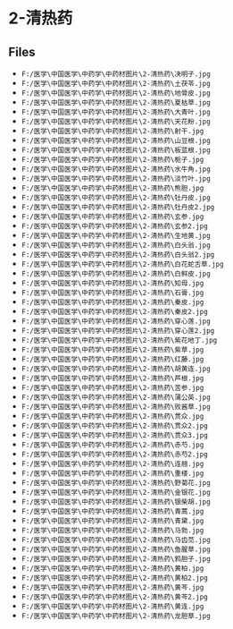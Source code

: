 # 2-清热药

## Files

- `F:/医学\中国医学\中药学\中药材图片\2-清热药\决明子.jpg`
- `F:/医学\中国医学\中药学\中药材图片\2-清热药\土茯苓.jpg`
- `F:/医学\中国医学\中药学\中药材图片\2-清热药\地骨皮.jpg`
- `F:/医学\中国医学\中药学\中药材图片\2-清热药\夏枯草.jpg`
- `F:/医学\中国医学\中药学\中药材图片\2-清热药\大青叶.jpg`
- `F:/医学\中国医学\中药学\中药材图片\2-清热药\天花粉.jpg`
- `F:/医学\中国医学\中药学\中药材图片\2-清热药\射干.jpg`
- `F:/医学\中国医学\中药学\中药材图片\2-清热药\山豆根.jpg`
- `F:/医学\中国医学\中药学\中药材图片\2-清热药\板蓝根.jpg`
- `F:/医学\中国医学\中药学\中药材图片\2-清热药\栀子.jpg`
- `F:/医学\中国医学\中药学\中药材图片\2-清热药\水牛角.jpg`
- `F:/医学\中国医学\中药学\中药材图片\2-清热药\淡竹叶.jpg`
- `F:/医学\中国医学\中药学\中药材图片\2-清热药\熊胆.jpg`
- `F:/医学\中国医学\中药学\中药材图片\2-清热药\牡丹皮.jpg`
- `F:/医学\中国医学\中药学\中药材图片\2-清热药\牡丹皮2.jpg`
- `F:/医学\中国医学\中药学\中药材图片\2-清热药\玄参.jpg`
- `F:/医学\中国医学\中药学\中药材图片\2-清热药\玄参2.jpg`
- `F:/医学\中国医学\中药学\中药材图片\2-清热药\生地黄.jpg`
- `F:/医学\中国医学\中药学\中药材图片\2-清热药\白头翁.jpg`
- `F:/医学\中国医学\中药学\中药材图片\2-清热药\白头翁2.jpg`
- `F:/医学\中国医学\中药学\中药材图片\2-清热药\白花蛇舌草.jpg`
- `F:/医学\中国医学\中药学\中药材图片\2-清热药\白鲜皮.jpg`
- `F:/医学\中国医学\中药学\中药材图片\2-清热药\知母.jpg`
- `F:/医学\中国医学\中药学\中药材图片\2-清热药\石膏.jpg`
- `F:/医学\中国医学\中药学\中药材图片\2-清热药\秦皮.jpg`
- `F:/医学\中国医学\中药学\中药材图片\2-清热药\秦皮2.jpg`
- `F:/医学\中国医学\中药学\中药材图片\2-清热药\穿心莲.jpg`
- `F:/医学\中国医学\中药学\中药材图片\2-清热药\穿心莲2.jpg`
- `F:/医学\中国医学\中药学\中药材图片\2-清热药\紫花地丁.jpg`
- `F:/医学\中国医学\中药学\中药材图片\2-清热药\紫草.jpg`
- `F:/医学\中国医学\中药学\中药材图片\2-清热药\红藤.jpg`
- `F:/医学\中国医学\中药学\中药材图片\2-清热药\胡黄连.jpg`
- `F:/医学\中国医学\中药学\中药材图片\2-清热药\芦根.jpg`
- `F:/医学\中国医学\中药学\中药材图片\2-清热药\苦参.jpg`
- `F:/医学\中国医学\中药学\中药材图片\2-清热药\蒲公英.jpg`
- `F:/医学\中国医学\中药学\中药材图片\2-清热药\败酱草.jpg`
- `F:/医学\中国医学\中药学\中药材图片\2-清热药\贯众.jpg`
- `F:/医学\中国医学\中药学\中药材图片\2-清热药\贯众2.jpg`
- `F:/医学\中国医学\中药学\中药材图片\2-清热药\贯众3.jpg`
- `F:/医学\中国医学\中药学\中药材图片\2-清热药\赤芍.jpg`
- `F:/医学\中国医学\中药学\中药材图片\2-清热药\赤芍2.jpg`
- `F:/医学\中国医学\中药学\中药材图片\2-清热药\连翘.jpg`
- `F:/医学\中国医学\中药学\中药材图片\2-清热药\重楼.jpg`
- `F:/医学\中国医学\中药学\中药材图片\2-清热药\野菊花.jpg`
- `F:/医学\中国医学\中药学\中药材图片\2-清热药\金银花.jpg`
- `F:/医学\中国医学\中药学\中药材图片\2-清热药\银柴胡.jpg`
- `F:/医学\中国医学\中药学\中药材图片\2-清热药\青蒿.jpg`
- `F:/医学\中国医学\中药学\中药材图片\2-清热药\青黛.jpg`
- `F:/医学\中国医学\中药学\中药材图片\2-清热药\马勃.jpg`
- `F:/医学\中国医学\中药学\中药材图片\2-清热药\马齿苋.jpg`
- `F:/医学\中国医学\中药学\中药材图片\2-清热药\鱼腥草.jpg`
- `F:/医学\中国医学\中药学\中药材图片\2-清热药\鸦胆子.jpg`
- `F:/医学\中国医学\中药学\中药材图片\2-清热药\黄柏.jpg`
- `F:/医学\中国医学\中药学\中药材图片\2-清热药\黄柏2.jpg`
- `F:/医学\中国医学\中药学\中药材图片\2-清热药\黄芩.jpg`
- `F:/医学\中国医学\中药学\中药材图片\2-清热药\黄芩2.jpg`
- `F:/医学\中国医学\中药学\中药材图片\2-清热药\黄连.jpg`
- `F:/医学\中国医学\中药学\中药材图片\2-清热药\龙胆草.jpg`
